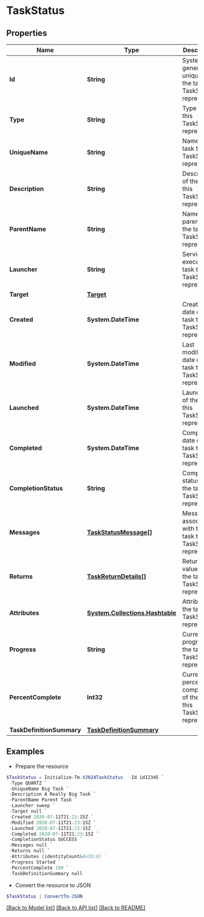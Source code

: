 # TaskStatus
## Properties

Name | Type | Description | Notes
------------ | ------------- | ------------- | -------------
**Id** | **String** | System-generated unique ID of the task this TaskStatus represents | 
**Type** | **String** | Type of task this TaskStatus represents | 
**UniqueName** | **String** | Name of the task this TaskStatus represents | 
**Description** | **String** | Description of the task this TaskStatus represents | 
**ParentName** | **String** | Name of the parent of the task this TaskStatus represents | 
**Launcher** | **String** | Service to execute the task this TaskStatus represents | 
**Target** | [**Target**](Target.md) |  | [optional] 
**Created** | **System.DateTime** | Creation date of the task this TaskStatus represents | 
**Modified** | **System.DateTime** | Last modification date of the task this TaskStatus represents | 
**Launched** | **System.DateTime** | Launch date of the task this TaskStatus represents | 
**Completed** | **System.DateTime** | Completion date of the task this TaskStatus represents | 
**CompletionStatus** | **String** | Completion status of the task this TaskStatus represents | 
**Messages** | [**TaskStatusMessage[]**](TaskStatusMessage.md) | Messages associated with the task this TaskStatus represents | 
**Returns** | [**TaskReturnDetails[]**](TaskReturnDetails.md) | Return values from the task this TaskStatus represents | 
**Attributes** | [**System.Collections.Hashtable**](AnyType.md) | Attributes of the task this TaskStatus represents | 
**Progress** | **String** | Current progress of the task this TaskStatus represents | 
**PercentComplete** | **Int32** | Current percentage completion of the task this TaskStatus represents | 
**TaskDefinitionSummary** | [**TaskDefinitionSummary**](TaskDefinitionSummary.md) |  | [optional] 

## Examples

- Prepare the resource
```powershell
$TaskStatus = Initialize-Tm.V2024TaskStatus  -Id id12345 `
 -Type QUARTZ `
 -UniqueName Big Task `
 -Description A Really Big Task `
 -ParentName Parent Task `
 -Launcher sweep `
 -Target null `
 -Created 2020-07-11T21:23:15Z `
 -Modified 2020-07-11T21:23:15Z `
 -Launched 2020-07-11T21:23:15Z `
 -Completed 2020-07-11T21:23:15Z `
 -CompletionStatus SUCCESS `
 -Messages null `
 -Returns null `
 -Attributes {identityCount&#x3D;0} `
 -Progress Started `
 -PercentComplete 100 `
 -TaskDefinitionSummary null
```

- Convert the resource to JSON
```powershell
$TaskStatus | ConvertTo-JSON
```

[[Back to Model list]](../README.md#documentation-for-models) [[Back to API list]](../README.md#documentation-for-api-endpoints) [[Back to README]](../README.md)

